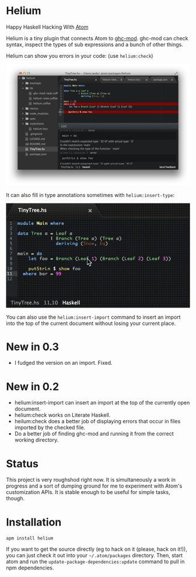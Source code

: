 # Helium

Happy Haskell Hacking With [Atom](http://atom.io)

Helium is a tiny plugin that connects Atom to [ghc-mod](https://github.com/kazu-yamamoto/ghc-mod).
ghc-mod can check syntax, inspect the types of sub expressions and a bunch of other things.

Helium can show you errors in your code: (use `helium:check`)

![Compiler feedback](https://github.com/andyfriesen/Helium/raw/master/img/helium.png)

It can also fill in type annotations sometimes with `helium:insert-type`:

![Insert Type](https://github.com/andyfriesen/Helium/raw/master/img/helium-demo.gif)

You can also use the `helium:insert-import` command to insert an import into the top of the current document without
losing your current place.

# New in 0.3

* I fudged the version on an import.  Fixed.

# New in 0.2

* helium:insert-import can insert an import at the top of the currently open document.
* helium:check works on Literate Haskell.
* heilum:check does a better job of displaying errors that occur in files imported by the checked file.
* Do a better job of finding ghc-mod and running it from the correct working directory.

# Status

This project is very roughshod right now.  It is simultaneously a work in progress and a sort of dumping ground for me
to experiment with Atom's customization APIs.  It is stable enough to be useful for simple tasks, though.

# Installation

```shell
apm install helium
```

If you want to get the source directly (eg to hack on it (please, hack on it!)), you can just check it out into your
`~/.atom/packages` directory.  Then, start atom and run the `update-package-dependencies:update` command to pull in npm
dependencies.
